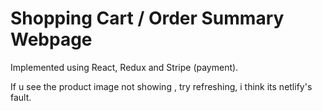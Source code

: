 # Shopping Cart / Order Summary Webpage
Implemented using React, Redux and Stripe (payment).

If u see the product image not showing , try refreshing, i think its netlify's fault.
